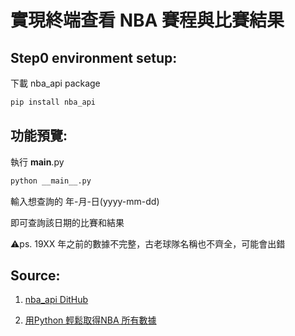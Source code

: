 # 實現終端查看 NBA 賽程與比賽結果

## Step0 environment setup:

下載 nba_api package

```bash
pip install nba_api
```

## 功能預覽:
執行 __main__.py
```bash
python __main__.py
```




輸入想查詢的 年-月-日(yyyy-mm-dd)

即可查詢該日期的比賽和結果

:warning:ps. 19XX 年之前的數據不完整，古老球隊名稱也不齊全，可能會出錯

## Source:
1. [nba_api DitHub](https://github.com/swar/nba_api)

2. [用Python 輕鬆取得NBA 所有數據](https://www.codegym.tech/blog/python-nba-api)